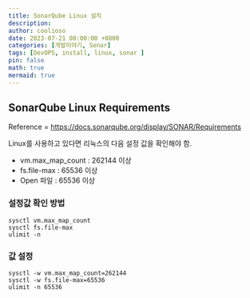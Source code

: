 ```yaml
---
title: SonarQube Linux 설치
description:
author: coolioso
date: 2023-07-21 00:00:00 +0800
categories: [개발이야기, Sonar]
tags: [DevOPS, install, linux, sonar ]
pin: false
math: true
mermaid: true
---
```


## SonarQube Linux Requirements

Reference = https://docs.sonarqube.org/display/SONAR/Requirements

Linux를 사용하고 있다면 리눅스의 다음 설정 값을 확인해야 함.

- vm.max_map_count : 262144 이상
- fs.file-max : 65536 이상
- Open 파일 : 65536 이상

 

### 설정값 확인 방법

```shell
sysctl vm.max_map_count
sysctl fs.file-max
ulimit -n
```

 

### 값 설정

```shell
sysctl -w vm.max_map_count=262144
sysctl -w fs.file-max=65536
ulimit -n 65536
```
